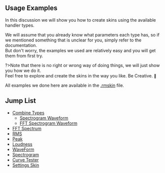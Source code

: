 ## Usage Examples

In this discussion we will show you how to create skins using the available handler types.

We will assume that you already know what parameters each type has, so if we mentioned something that is unclear for you, simply refer to the documentation.<br/>
But don't worry, the examples we used are relatively easy and you will get them from first try.

?>Note that there is no right or wrong way of doing things, we will just show you how we do it.<br/>
Feel free to explore and create the skins in the way you like. Be Creative. <small>:star2:</small>

All examples we done here are available in the [.rmskin]() file.

## Jump List

- [Combine Types](/docs/usage-examples/combine-types/combine-types.md)
  - [Spectrogram Waveform](/docs/usage-examples/combine-types/spectrogram-waveform.md)
  - [FFT Spectrogram Waveform](/docs/usage-examples/combine-types/fft-spectrogram-waveform.md)
- [FFT Spectrum](/docs/usage-examples/fft-spectrum.md)
- [RMS](/docs/usage-examples/rms.md)
- [Peak](/docs/usage-examples/peak.md)
- [Loudness](/docs/usage-examples/loudness.md)
- [WaveForm](/docs/usage-examples/waveform.md)
- [Spectrogram](/docs/usage-examples/spectrogram.md)
- [Curve Tester](/docs/usage-examples/curve-tester.md)
- [Settings Skin](/docs/usage-examples/settings-skin.md)
